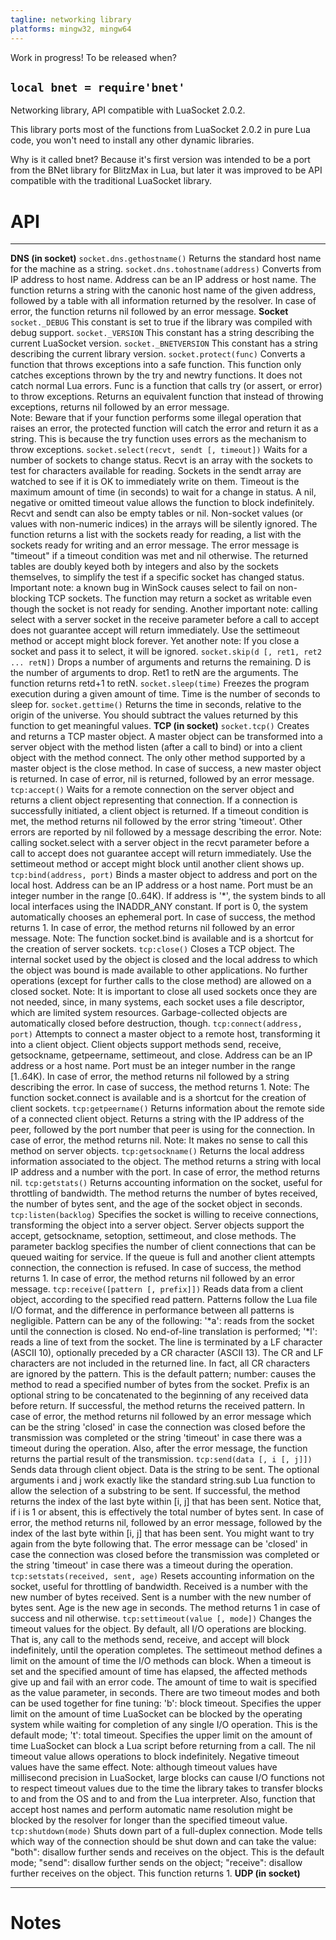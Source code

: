 ```yaml
---
tagline: networking library
platforms: mingw32, mingw64
---
```


<warn>Work in progress! To be released when?</warn>

## `local bnet = require'bnet'`

Networking library, API compatible with LuaSocket 2.0.2.

This library ports most of the functions from LuaSocket 2.0.2 in pure Lua code,
you won't need to install any other dynamic libraries.

Why is it called bnet?
Because it's first version was intended to be a port from the BNet library for BlitzMax in Lua,
but later it was improved to be API compatible with the traditional LuaSocket library.

# API

------------------------------------------ ----------------------------------------------------
__DNS (in socket)__
`socket.dns.gethostname()`                 Returns the standard host name for the machine as a string.
`socket.dns.tohostname(address)`           Converts from IP address to host name. Address can be an IP address or host name. The function returns a string with the canonic host name of the given address, followed by a table with all information returned by the resolver. In case of error, the function returns nil followed by an error message.
__Socket__
`socket._DEBUG`                            This constant is set to true if the library was compiled with debug support.
`socket._VERSION`                          This constant has a string describing the current LuaSocket version.
`socket._BNETVERSION`                      This constant has a string describing the current library version.
`socket.protect(func)`                     Converts a function that throws exceptions into a safe function. This function only catches exceptions thrown by the try and newtry functions. It does not catch normal Lua errors. Func is a function that calls try (or assert, or error) to throw exceptions. Returns an equivalent function that instead of throwing exceptions, returns nil followed by an error message. <br>Note: Beware that if your function performs some illegal operation that raises an error, the protected function will catch the error and return it as a string. This is because the try function uses errors as the mechanism to throw exceptions.
`socket.select(recvt, sendt [, timeout])`  Waits for a number of sockets to change status. Recvt is an array with the sockets to test for characters available for reading. Sockets in the sendt array are watched to see if it is OK to immediately write on them. Timeout is the maximum amount of time (in seconds) to wait for a change in status. A nil, negative or omitted timeout value allows the function to block indefinitely. Recvt and sendt can also be empty tables or nil. Non-socket values (or values with non-numeric indices) in the arrays will be silently ignored. The function returns a list with the sockets ready for reading, a list with the sockets ready for writing and an error message. The error message is "timeout" if a timeout condition was met and nil otherwise. The returned tables are doubly keyed both by integers and also by the sockets themselves, to simplify the test if a specific socket has changed status. Important note: a known bug in WinSock causes select to fail on non-blocking TCP sockets. The function may return a socket as writable even though the socket is not ready for sending. Another important note: calling select with a server socket in the receive parameter before a call to accept does not guarantee accept will return immediately. Use the settimeout method or accept might block forever. Yet another note: If you close a socket and pass it to select, it will be ignored.
`socket.skip(d [, ret1, ret2 ... retN])`   Drops a number of arguments and returns the remaining. D is the number of arguments to drop. Ret1 to retN are the arguments. The function returns retd+1 to retN.
`socket.sleep(time)`                       Freezes the program execution during a given amount of time. Time is the number of seconds to sleep for.
`socket.gettime()`                         Returns the time in seconds, relative to the origin of the universe. You should subtract the values returned by this function to get meaningful values.
__TCP (in socket)__
`socket.tcp()`                             Creates and returns a TCP master object. A master object can be transformed into a server object with the method listen (after a call to bind) or into a client object with the method connect. The only other method supported by a master object is the close method. In case of success, a new master object is returned. In case of error, nil is returned, followed by an error message.
`tcp:accept()`                             Waits for a remote connection on the server object and returns a client object representing that connection. If a connection is successfully initiated, a client object is returned. If a timeout condition is met, the method returns nil followed by the error string 'timeout'. Other errors are reported by nil followed by a message describing the error. Note: calling socket.select with a server object in the recvt parameter before a call to accept does not guarantee accept will return immediately. Use the settimeout method or accept might block until another client shows up.
`tcp:bind(address, port)`                  Binds a master object to address and port on the local host. Address can be an IP address or a host name. Port must be an integer number in the range [0..64K). If address is '*', the system binds to all local interfaces using the INADDR_ANY constant. If port is 0, the system automatically chooses an ephemeral port. In case of success, the method returns 1. In case of error, the method returns nil followed by an error message. Note: The function socket.bind is available and is a shortcut for the creation of server sockets.
`tcp:close()`                              Closes a TCP object. The internal socket used by the object is closed and the local address to which the object was bound is made available to other applications. No further operations (except for further calls to the close method) are allowed on a closed socket. Note: It is important to close all used sockets once they are not needed, since, in many systems, each socket uses a file descriptor, which are limited system resources. Garbage-collected objects are automatically closed before destruction, though.
`tcp:connect(address, port)`               Attempts to connect a master object to a remote host, transforming it into a client object. Client objects support methods send, receive, getsockname, getpeername, settimeout, and close. Address can be an IP address or a host name. Port must be an integer number in the range [1..64K). In case of error, the method returns nil followed by a string describing the error. In case of success, the method returns 1. Note: The function socket.connect is available and is a shortcut for the creation of client sockets.
`tcp:getpeername()`                        Returns information about the remote side of a connected client object. Returns a string with the IP address of the peer, followed by the port number that peer is using for the connection. In case of error, the method returns nil. Note: It makes no sense to call this method on server objects.
`tcp:getsockname()`                        Returns the local address information associated to the object. The method returns a string with local IP address and a number with the port. In case of error, the method returns nil.
`tcp:getstats()`                           Returns accounting information on the socket, useful for throttling of bandwidth. The method returns the number of bytes received, the number of bytes sent, and the age of the socket object in seconds.
`tcp:listen(backlog)`                      Specifies the socket is willing to receive connections, transforming the object into a server object. Server objects support the accept, getsockname, setoption, settimeout, and close methods. The parameter backlog specifies the number of client connections that can be queued waiting for service. If the queue is full and another client attempts connection, the connection is refused. In case of success, the method returns 1. In case of error, the method returns nil followed by an error message.
`tcp:receive([pattern [, prefix]])`        Reads data from a client object, according to the specified read pattern. Patterns follow the Lua file I/O format, and the difference in performance between all patterns is negligible. Pattern can be any of the following: '*a': reads from the socket until the connection is closed. No end-of-line translation is performed; '*l': reads a line of text from the socket. The line is terminated by a LF character (ASCII 10), optionally preceded by a CR character (ASCII 13). The CR and LF characters are not included in the returned line. In fact, all CR characters are ignored by the pattern. This is the default pattern; number: causes the method to read a specified number of bytes from the socket. Prefix is an optional string to be concatenated to the beginning of any received data before return. If successful, the method returns the received pattern. In case of error, the method returns nil followed by an error message which can be the string 'closed' in case the connection was closed before the transmission was completed or the string 'timeout' in case there was a timeout during the operation. Also, after the error message, the function returns the partial result of the transmission.
`tcp:send(data [, i [, j]])`               Sends data through client object. Data is the string to be sent. The optional arguments i and j work exactly like the standard string.sub Lua function to allow the selection of a substring to be sent. If successful, the method returns the index of the last byte within [i, j] that has been sent. Notice that, if i is 1 or absent, this is effectively the total number of bytes sent. In case of error, the method returns nil, followed by an error message, followed by the index of the last byte within [i, j] that has been sent. You might want to try again from the byte following that. The error message can be 'closed' in case the connection was closed before the transmission was completed or the string 'timeout' in case there was a timeout during the operation.
`tcp:setstats(received, sent, age)`        Resets accounting information on the socket, useful for throttling of bandwidth. Received is a number with the new number of bytes received. Sent is a number with the new number of bytes sent. Age is the new age in seconds. The method returns 1 in case of success and nil otherwise.
`tcp:settimeout(value [, mode])`           Changes the timeout values for the object. By default, all I/O operations are blocking. That is, any call to the methods send, receive, and accept will block indefinitely, until the operation completes. The settimeout method defines a limit on the amount of time the I/O methods can block. When a timeout is set and the specified amount of time has elapsed, the affected methods give up and fail with an error code. The amount of time to wait is specified as the value parameter, in seconds. There are two timeout modes and both can be used together for fine tuning: 'b': block timeout. Specifies the upper limit on the amount of time LuaSocket can be blocked by the operating system while waiting for completion of any single I/O operation. This is the default mode; 't': total timeout. Specifies the upper limit on the amount of time LuaSocket can block a Lua script before returning from a call. The nil timeout value allows operations to block indefinitely. Negative timeout values have the same effect. Note: although timeout values have millisecond precision in LuaSocket, large blocks can cause I/O functions not to respect timeout values due to the time the library takes to transfer blocks to and from the OS and to and from the Lua interpreter. Also, function that accept host names and perform automatic name resolution might be blocked by the resolver for longer than the specified timeout value.
`tcp:shutdown(mode)`                       Shuts down part of a full-duplex connection. Mode tells which way of the connection should be shut down and can take the value: "both": disallow further sends and receives on the object. This is the default mode; "send": disallow further sends on the object; "receive": disallow further receives on the object. This function returns 1.
__UDP (in socket)__
------------------------------------------ ----------------------------------------------------

# Notes
